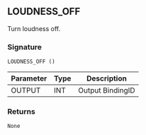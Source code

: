 ## LOUDNESS\_OFF
 
Turn loudness off.


### Signature

`LOUDNESS_OFF ()`


| Parameter | Type | Description      |
| --------- | ---- | ---------------- |
| OUTPUT    | INT  | Output BindingID |



### Returns

`None`